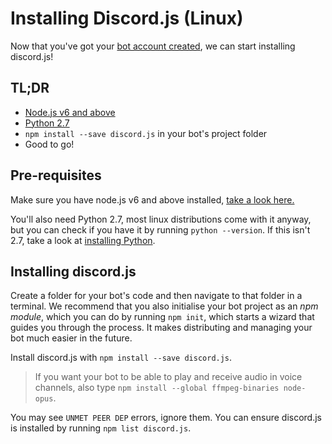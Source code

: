 # Installing Discord.js (Linux)

Now that you've got your [bot account created](./creating-a-bot-account.html), we can start installing discord.js!

## TL;DR
* [Node.js v6 and above](https://nodejs.org/en/download/package-manager/)
* [Python 2.7](http://docs.python-guide.org/en/latest/starting/install/linux/)
* `npm install --save discord.js` in your bot's project folder
* Good to go!

## Pre-requisites
Make sure you have node.js v6 and above installed, [take a look here.](https://nodejs.org/en/download/package-manager/)

You'll also need Python 2.7, most linux distributions come with it anyway, but you can check if you have it by running
`python --version`. If this isn't 2.7, take a look at
[installing Python](http://docs.python-guide.org/en/latest/starting/install/linux/).

## Installing discord.js
Create a folder for your bot's code and then navigate to that folder in a terminal. We recommend that you also initialise
your bot project as an _npm module_, which you can do by running `npm init`, which starts a wizard that guides you through the
process. It makes distributing and managing your bot much easier in the future.

Install discord.js with `npm install --save discord.js`.

> If you want your bot to be able to play and receive audio in voice channels, also type
`npm install --global ffmpeg-binaries node-opus`.

You may see `UNMET PEER DEP` errors, ignore them. You can ensure discord.js is installed by running `npm list discord.js`.